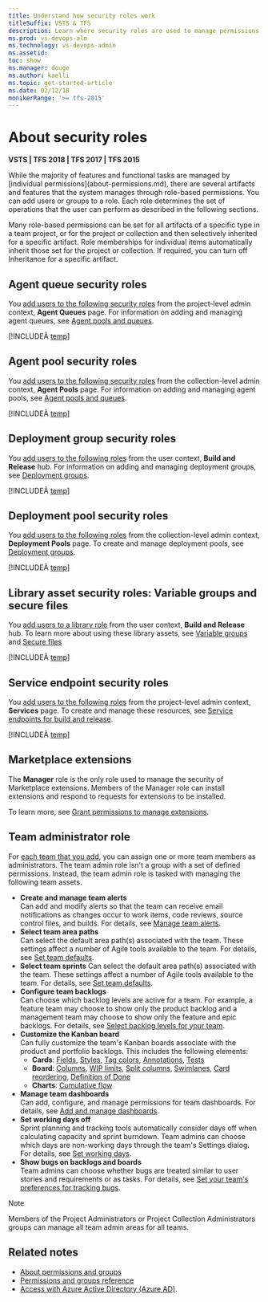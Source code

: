 ```yaml
---
title: Understand how security roles work
titleSuffix: VSTS & TFS
description: Learn where security roles are used to manage permissions to select features and functions  
ms.prod: vs-devops-alm
ms.technology: vs-devops-admin
ms.assetid: 
toc: show
ms.manager: douge
ms.author: kaelli
ms.topic: get-started-article
ms.date: 02/12/18
monikerRange: '>= tfs-2015'
---
```




# About security roles

**VSTS | TFS 2018 | TFS 2017 | TFS 2015**

<a id="security-roles" />
While the majority of features and functional tasks are managed by [individual permissions](about-permissions.md), there are several artifacts and features that the system manages through role-based permissions. You can add users or groups to a role. Each role determines the set of operations that the user can perform as described in the following sections.  

Many role-based permissions can be set for all artifacts of a specific type in a team project, or for the project or collection and then selectively inherited for a specific artifact. Role memberships for individual items  automatically inherit those set for the project or collection. If required, you can turn off Inheritance for a specific artifact.

<!---
You manage the security for the following artifacts and features by adding a user or group to the roles which are described in the following sections. 

[Agent queues](../build-release/set-permissions.md)<br/>- [Agent pools](../build-release/set-permissions.md)<br/>- [Deployment groups](../build-release/set-permissions.md#deployment-group)<br/>- [Deployment pools](../build-release/set-permissions.md#deployment-group) - [Secure files](../build-release/set-permissions.md#library)<br/>- [Service endpoints](../build-release/set-permissions.md)<br/>- [Variable groups](../build-release/set-permissions.md#library)

 
##Default role assignments

By default, all contributors in a team project are members of the User role on each hosted queue.  This allows every contributor in a team project to author and run build and release definitions using hosted queues.
-->

## Agent queue security roles

You [add users to the following security roles](../build-release/set-permissions.md) from the project-level admin context, **Agent Queues** page. For information on adding and managing agent queues, see  [Agent pools and queues](../build-release/concepts/agents/pools-queues.md).    

[!INCLUDEÂ [temp](_shared/agent-queue-roles.md)]

## Agent pool security roles

You [add users to the following security roles](../build-release/set-permissions.md) from the collection-level admin context, **Agent Pools** page. For information on adding and managing agent pools, see [Agent pools and queues](../build-release/concepts/agents/pools-queues.md). 

[!INCLUDEÂ [temp](_shared/agent-pool-roles.md)]


## Deployment group security roles

You [add users to the following roles](../build-release/set-permissions.md#library) from the user context, **Build and Release** hub.  For information on adding and managing deployment groups, see [Deployment groups](/vsts/build-release/concepts/definitions/release/deployment-groups). 

[!INCLUDEÂ [temp](_shared/deployment-group-roles.md)]

## Deployment pool security roles

You [add users to the following roles](../build-release/set-permissions.md) from the collection-level admin context, **Deployment Pools** page. To create and manage deployment pools, see [Deployment groups](/vsts/build-release/concepts/definitions/release/deployment-groups).   

[!INCLUDEÂ [temp](_shared/deployment-pool-roles.md)]

## Library asset security roles: Variable groups and secure files

You [add users to a library role](../build-release/set-permissions.md#library) from the user context, **Build and Release** hub. To learn more about using these library assets, see [Variable groups](../build-release/concepts/library/variable-groups.md) and [Secure files](../build-release/concepts/library/secure-files.md)

[!INCLUDEÂ [temp](_shared/library-roles.md)]

## Service endpoint security roles

You [add users to the following roles](../build-release/set-permissions.md) from the project-level admin context, **Services** page. To create and manage these resources, see [Service endpoints for build and release](../build-release/concepts/library/service-endpoints.md).   

[!INCLUDEÂ [temp](_shared/service-endpoint-roles.md)]

## Marketplace extensions

The **Manager** role is the only role used to manage the security of Marketplace extensions. Members of the Manager role can install extensions and respond to requests for extensions to be installed. 

To learn more, see [Grant permissions to manage extensions](../marketplace/how-to/grant-permissions.md).

## Team administrator role 

For [each team that you add](../work/scale/multiple-teams.md), you can assign one or more team members as administrators. The team admin role isn't a group with a set of defined permissions. Instead, the team admin role is tasked with managing the following team assets.   

- **Create and manage team alerts**  
	Can add and modify alerts so that the team can receive email notifications as changes occur to work items, code reviews, source control files, and builds. For details, see [Manage team alerts](../collaborate/manage-team-notifications.md).	 
- <a id="team-rooms" />**Select team area paths**   
	Can select the default area path(s) associated with the team. These settings affect a number of Agile tools available to the team. For details, see [Set team defaults](../work/scale/set-team-defaults.md).	
- **Select team sprints** 
	Can select the default area path(s) associated with the team. These settings affect a number of Agile tools available to the team. For details, see [Set team defaults](../work/scale/set-team-defaults.md). 
- **Configure team backlogs**   
	Can choose which backlog levels are active for a team. For example, a feature team may choose to show only the product backlog and a management team may choose to show only the feature and epic backlogs. For details, see [Select backlog levels for your team](../work/customize/select-backlog-navigation-levels.md).  
- **Customize the Kanban board**   
	Can fully customize the team's Kanban boards associate with the product and portfolio backlogs. This includes the following elements:
	* **Cards**: [Fields](../work/customize/customize-cards.md#kanban-board), [Styles](../work/customize/customize-cards.md#style-rule), [Tag colors](../work/customize/customize-cards.md#color-tags), [Annotations](../work/customize/customize-cards.md#annotations), [Tests](../work/customize/customize-cards.md#tests)  
	* **Board**: [Columns](../work/kanban/add-columns.md), [WIP limits](../work/kanban/wip-limits.md), [Split columns](../work/kanban/split-columns.md),    [Swimlanes](../work/kanban/expedite-work.md), [Card reordering](../work/customize/reorder-cards.md), [Definition of Done](../work/kanban/definition-of-done.md)  
	* **Charts**: [Cumulative flow](../report/dashboards/cumulative-flow.md#configure) 
- **Manage team dashboards**  
	Can add, configure, and manage permissions for team dashboards. For details, see [Add and manage dashboards](../report/dashboards/dashboard-permissions.md#set-permissions).  
- **Set working days off**    	
	Sprint planning and tracking tools automatically consider days off when calculating capacity and sprint burndown. Team admins can choose which days are non-working days through the team's Settings dialog. For details, see [Set working days](../work/customize/set-working-days.md).
- **Show bugs on backlogs and boards**   
	Team admins can choose whether bugs are treated similar to user stories and requirements or as tasks. For details, see [Set your team's preferences for tracking bugs](../work/customize/show-bugs-on-backlog.md).

> [!NOTE]   
> Members of the Project Administrators or Project Collection Administrators groups can manage all team admin areas for all teams. 

## Related notes

- [About permissions and groups](about-permissions.md)
- [Permissions and groups reference](permissions.md)
- [Access with Azure Active Directory (Azure AD)](../accounts/add-users-to-aad.md). 
 
 
